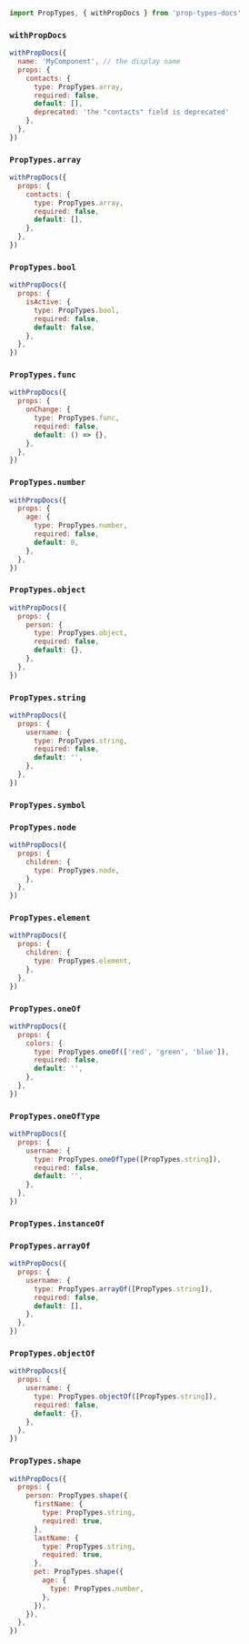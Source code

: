 ```js
import PropTypes, { withPropDocs } from 'prop-types-docs'
```

### `withPropDocs`

```js
withPropDocs({
  name: 'MyComponent', // the display name
  props: {
    contacts: {
      type: PropTypes.array,
      required: false,
      default: [],
      deprecated: 'the "contacts" field is deprecated'
    },
  },
})
```

### `PropTypes.array`

```js
withPropDocs({
  props: {
    contacts: {
      type: PropTypes.array,
      required: false,
      default: [],
    },
  },
})
```

### `PropTypes.bool`

```js
withPropDocs({
  props: {
    isActive: {
      type: PropTypes.bool,
      required: false,
      default: false,
    },
  },
})
```

### `PropTypes.func`

```js
withPropDocs({
  props: {
    onChange: {
      type: PropTypes.func,
      required: false,
      default: () => {},
    },
  },
})
```

### `PropTypes.number`

```js
withPropDocs({
  props: {
    age: {
      type: PropTypes.number,
      required: false,
      default: 0,
    },
  },
})
```

### `PropTypes.object`

```js
withPropDocs({
  props: {
    person: {
      type: PropTypes.object,
      required: false,
      default: {},
    },
  },
})
```

### `PropTypes.string`

```js
withPropDocs({
  props: {
    username: {
      type: PropTypes.string,
      required: false,
      default: '',
    },
  },
})
```

### `PropTypes.symbol`

### `PropTypes.node`

```js
withPropDocs({
  props: {
    children: {
      type: PropTypes.node,
    },
  },
})
```

### `PropTypes.element`

```js
withPropDocs({
  props: {
    children: {
      type: PropTypes.element,
    },
  },
})
```

### `PropTypes.oneOf`

```js
withPropDocs({
  props: {
    colors: {
      type: PropTypes.oneOf(['red', 'green', 'blue']),
      required: false,
      default: '',
    },
  },
})
```

### `PropTypes.oneOfType`

```js
withPropDocs({
  props: {
    username: {
      type: PropTypes.oneOfType([PropTypes.string]),
      required: false,
      default: '',
    },
  },
})
```

### `PropTypes.instanceOf`

### `PropTypes.arrayOf`

```js
withPropDocs({
  props: {
    username: {
      type: PropTypes.arrayOf([PropTypes.string]),
      required: false,
      default: [],
    },
  },
})
```

### `PropTypes.objectOf`

```js
withPropDocs({
  props: {
    username: {
      type: PropTypes.objectOf([PropTypes.string]),
      required: false,
      default: {},
    },
  },
})
```

### `PropTypes.shape`

```js
withPropDocs({
  props: {
    person: PropTypes.shape({
      firstName: {
        type: PropTypes.string,
        required: true,
      },
      lastName: {
        type: PropTypes.string,
        required: true,
      },
      pet: PropTypes.shape({
        age: {
          type: PropTypes.number,
        },
      }),
    }),
  },
})
```
